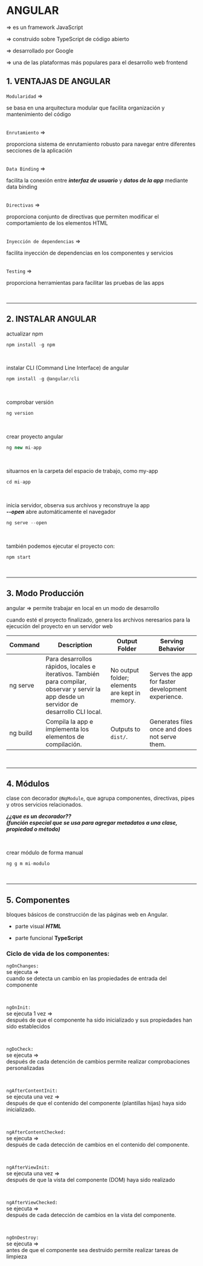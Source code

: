 # ANGULAR

=> es un framework JavaScript
<br>

=> construido sobre TypeScript de código abierto
<br>

=> desarrollado por Google
<br>

=> una de las plataformas más populares para el desarrollo web frontend


## 1. VENTAJAS DE ANGULAR

`Modularidad` =>
<br>

se basa en una arquitectura modular que facilita organización y mantenimiento del código
<br>
<br>

`Enrutamiento` =>
<br>

proporciona sistema de enrutamiento robusto para navegar entre diferentes secciones de la aplicación
<br>
<br>

`Data Binding` =>
<br>

facilita la conexión entre ___interfaz de usuario___ y ___datos de la app___ mediante data binding
<br>
<br>

`Directivas` =>
<br>

proporciona conjunto de directivas que permiten modificar el comportamiento de los elementos HTML
<br>
<br>

`Inyección de dependencias` =>
<br>

facilita inyección de dependencias en los componentes y servicios
<br>
<br>

`Testing` =>
<br>

proporciona herramientas para facilitar las pruebas de las apps

<br>

---

## 2. INSTALAR ANGULAR

actualizar npm
```js
npm install -g npm
```
<br>

instalar CLI (Command Line Interface) de angular
```js
npm install -g @angular/cli
```
<br>

comprobar versión
```js
ng version
```
<br>

crear proyecto angular
```js
ng new mi-app
```
<br>

situarnos en la carpeta del espacio de trabajo, como my-app
```js
cd mi-app
```
<br>

inicia servidor, observa sus archivos y reconstruye la app
<br>
___--open___ abre automáticamente el navegador

```js
ng serve --open
```
<br>

también podemos ejecutar el proyecto con:

```js
npm start   
``` 

<br>

---

## 3. Modo Producción

angular => permite trabajar en local en un modo de desarrollo 
<br> 

cuando esté el proyecto finalizado, genera los archivos neresarios para la ejecución del proyecto en un servidor web
<br>


| Command    | Description                                                                                       | Output Folder         | Serving Behavior                |
|------------|---------------------------------------------------------------------------------------------------|-----------------------|---------------------------------|
| ng serve   | Para desarrollos rápidos, locales e iterativos. También para compilar, observar y servir la app desde un servidor de desarrollo CLI local. | No output folder; elements are kept in memory. | Serves the app for faster development experience. |
| ng build   | Compila la app e implementa los elementos de compilación.                                              | Outputs to `dist/`.   | Generates files once and does not serve them.   |

<br>

---

## 4. Módulos

clase con decorador `@NgModule`, que agrupa componentes, directivas, pipes y otros servicios relacionados.
<br>

___¿¿que es un decorador?? 
<br>
(función especial que se usa para agregar metadatos a una clase, propiedad o método)___

<br>

crear módulo de forma manual

```js
ng g m mi-modulo
```

<br>

---

## 5. Componentes

bloques básicos de construcción de las páginas web en Angular.
<br>

- parte visual ___HTML___

- parte funcional ____TypeScript____

### Ciclo de vida de los componentes:

`ngOnChanges:`
<br>
se ejecuta =>
<br>
cuando se detecta un cambio en las propiedades de entrada del componente

<br>

`ngOnInit:`
<br>
se ejecuta 1 vez =>
<br>
después de que el componente ha sido inicializado y sus propiedades han sido establecidos

<br>

`ngDoCheck:`
<br>
se ejecuta =>
<br>
después de cada detención de cambios
permite realizar comprobaciones personalizadas

<br>

`ngAfterContentInit:`
<br>
se ejecuta una vez =>
<br>
después de que el contenido del componente (plantillas hijas) haya sido inicializado.

<br>

`ngAfterContentChecked:`
<br>
se ejecuta =>
<br>
después de cada detección de cambios en el contenido del componente.

<br>

`ngAfterViewInit:`
<br>
se ejecuta una vez =>
<br>
después de que la vista del componente (DOM) haya sido realizado

<br>

`ngAfterViewChecked:`
<br>
se ejecuta =>
<br>
después  de cada detección de cambios en la vista del componente.

<br>

`ngOnDestroy:`
<br>
se ejecuta =>
<br>
antes de que el componente sea destruido
permite realizar tareas de limpieza